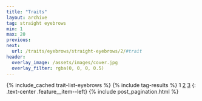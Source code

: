 ```yaml
---
title: "Traits"
layout: archive
tag: straight eyebrows
min: 1
max: 20
previous:
next:
  url: /traits/eyebrows/straight-eyebrows/2/#trait
header:
  overlay_image: /assets/images/cover.jpg
  overlay_filter: rgba(0, 0, 0, 0.5)
---
```

{% include_cached trait-list-eyebrows %}
{% include tag-results %}
1 [2](/traits/eyebrows/straight-eyebrows/2/#trait) [3](/traits/eyebrows/straight-eyebrows/3/#trait) 
{: .text-center .feature__item--left}
{% include post_pagination.html %}
